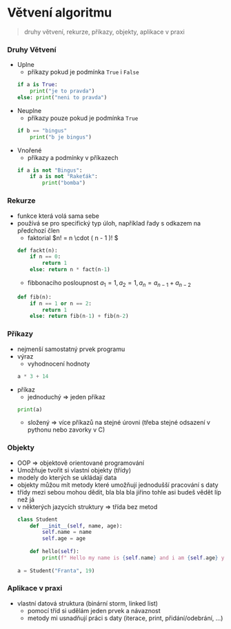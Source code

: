 # Větvení algoritmu 
> druhy větvení, rekurze, příkazy, objekty, aplikace v praxi

### Druhy Větvení
- Uplne
	- příkazy pokud je podmínka `True` i `False`
	``` python
	if a is True:
		print("je to pravda")
	else: print("neni to pravda")
	```
- Neuplne
	- příkazy pouze pokud je podmínka `True`
	``` python
	if b == "bingus"
		print("b je bingus")
	```
- Vnořené
	- příkazy a podmínky v příkazech
	``` python
	if a is not "Bingus":
		if a is not "Rakeťák":
			print("bomba")
	```
	
### Rekurze
- funkce která volá sama sebe
- používá se pro specifický typ úloh, například řady s odkazem na předchozí člen 
	- faktorial $n! = n \cdot ( n - 1 )! $
	``` python
	def fackt(n):
		if n == 0:
			return 1
		else: return n * fact(n-1)	
	```
	- fibbonaciho posloupnost $a_1 = 1, a_2 = 1, a_n = a_{n-1} + a_{n-2}$
	``` python
	def fib(n):
		if n == 1 or n == 2:
			return 1
		else: return fib(n-1) + fib(n-2)
	```
	
### Příkazy
- nejmenší samostatný prvek programu
- výraz
	- vyhodnocení hodnoty
	``` python
	a * 3 + 14
	```
- příkaz
	- jednoduchý => jeden příkaz
	``` python	
	print(a)
	```
	- složený => více příkazů na stejné úrovni (třeba stejné odsazení v pythonu nebo zavorky v C)


### Objekty
- OOP => objektově orientované programování
- Umožňuje tvořit si vlastní objekty (třídy)
- modely do kterých se ukládají data
- objekty můžou mít metody které umožňují jednodušší pracování s daty
- třídy mezi sebou mohou dědit, bla bla bla jiřino tohle asi budeš vědět líp než já 
- v některých jazycích struktury => třída bez metod
	``` python	
	class Student
		def __init__(self, name, age):
			self.name = name
			self.age = age
		
		def hello(self):
			print(f" Hello my name is {self.name} and i am {self.age} years old")
			
	a = Student("Franta", 19)
	```
	
### Aplikace v praxi
- vlastní datová struktura (binární storm, linked list)
	- pomocí tříd si udělám jeden prvek a návaznost
	- metody mi usnadňují práci s daty (iterace, print, přidání/odebrání, ...)
	